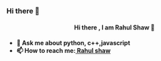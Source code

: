 ### Hi there 👋

<!--
**myselfrahul6290/myselfrahul6290** is a ✨ _special_ ✨ repository because its `README.md` (this file) appears on your GitHub profile.

Here are some ideas to get you started:

- 🔭 I’m currently working on ...
- 🌱 I’m currently learning ...
- 👯 I’m looking to collaborate on ...
- 🤔 I’m looking for help with ...
- 💬 Ask me about ...
- 📫 How to reach me: ...
- 😄 Pronouns: ...
- ⚡ Fun fact: ...
-->

<h4 align="center"> Hi there , I am Rahul Shaw 👋 <h4>

- 💬 Ask me about <strong> python, c++,javascript </strong>
- 📫 How to reach me:<a href="https://www.linkedin.com/in/rahulshaw1002/" target="blank"> Rahul shaw</a>

